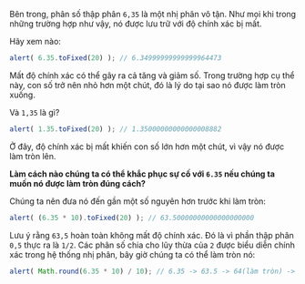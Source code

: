 Bên trong, phân số thập phân `6,35` là một nhị phân vô tận. Như mọi khi trong những trường hợp như vậy, nó được lưu trữ với độ chính xác bị mất.

Hãy xem nào:

```js run
alert( 6.35.toFixed(20) ); // 6.34999999999999964473
```

Mất độ chính xác có thể gây ra cả tăng và giảm số. Trong trường hợp cụ thể này, con số trở nên nhỏ hơn một chút, đó là lý do tại sao nó được làm tròn xuống.

Và `1,35` là gì?

```js run
alert( 1.35.toFixed(20) ); // 1.35000000000000008882
```

Ở đây, độ chính xác bị mất khiến con số lớn hơn một chút, vì vậy nó được làm tròn lên.

**Làm cách nào chúng ta có thể khắc phục sự cố với `6.35` nếu chúng ta muốn nó được làm tròn đúng cách?**

Chúng ta nên đưa nó đến gần một số nguyên hơn trước khi làm tròn:

```js run
alert( (6.35 * 10).toFixed(20) ); // 63.50000000000000000000
```

Lưu ý rằng `63,5` hoàn toàn không mất độ chính xác. Đó là vì phần thập phân `0,5` thực ra là `1/2`. Các phân số chia cho lũy thừa của `2` được biểu diễn chính xác trong hệ thống nhị phân, bây giờ chúng ta có thể làm tròn nó:


```js run
alert( Math.round(6.35 * 10) / 10); // 6.35 -> 63.5 -> 64(làm tròn) -> 6.4
```

